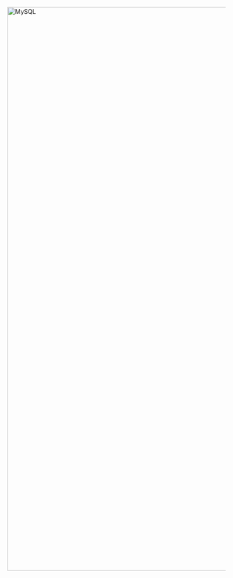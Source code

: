 <img src="https://user-images.githubusercontent.com/97188330/157154054-a42c979c-0777-439d-941d-12420195b3cf.png" width="1000" height="1300" alt="MySQL"/><br/>

